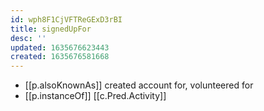 ```yaml
---
id: wph8F1CjVFTReGExD3rBI
title: signedUpFor
desc: ''
updated: 1635676623443
created: 1635676581668
---
```



- [[p.alsoKnownAs]] created account for, volunteered for
- [[p.instanceOf]] [[c.Pred.Activity]]
